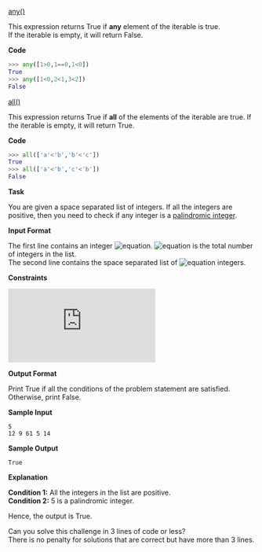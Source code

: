 [any()]()

This expression returns True if __any__ element of the iterable is true. <br>
If the iterable is empty, it will return False.

__Code__
```python
>>> any([1>0,1==0,1<0])
True
>>> any([1<0,2<1,3<2])
False
```
[all()]()

This expression returns True if __all__ of the elements of the iterable are true. If the iterable is empty, it will return True.

__Code__
```python
>>> all(['a'<'b','b'<'c'])
True
>>> all(['a'<'b','c'<'b'])
False
```
__Task__

You are given a space separated list of integers. If all the integers are positive, then you need to check if any integer is a [palindromic integer](https://en.wikipedia.org/wiki/Palindromic_number).

__Input Format__

The first line contains an integer ![equation](http://latex.codecogs.com/svg.latex?\inline&space;N). ![equation](http://latex.codecogs.com/svg.latex?\inline&space;N) is the total number of integers in the list. <br>
The second line contains the space separated list of ![equation](http://latex.codecogs.com/svg.latex?\inline&space;N) integers.

__Constraints__

![equation](https://latex.codecogs.com/svg.latex?%5Cinline%200%20%3C%20N%20%3C%20100)

__Output Format__

Print True if all the conditions of the problem statement are satisfied. Otherwise, print False.

__Sample Input__
```commandline
5
12 9 61 5 14 
```
__Sample Output__
```commandline
True
```

__Explanation__

__Condition 1:__ All the integers in the list are positive. <br>
__Condition 2:__ 5 is a palindromic integer.

Hence, the output is True.

Can you solve this challenge in 3 lines of code or less? <br>
There is no penalty for solutions that are correct but have more than 3 lines.